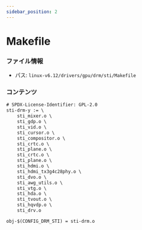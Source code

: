 ```yaml
---
sidebar_position: 2
---
```

# Makefile

### ファイル情報

- パス: `linux-v6.12/drivers/gpu/drm/sti/Makefile`

### コンテンツ

```txt
# SPDX-License-Identifier: GPL-2.0
sti-drm-y := \
	sti_mixer.o \
	sti_gdp.o \
	sti_vid.o \
	sti_cursor.o \
	sti_compositor.o \
	sti_crtc.o \
	sti_plane.o \
	sti_crtc.o \
	sti_plane.o \
	sti_hdmi.o \
	sti_hdmi_tx3g4c28phy.o \
	sti_dvo.o \
	sti_awg_utils.o \
	sti_vtg.o \
	sti_hda.o \
	sti_tvout.o \
	sti_hqvdp.o \
	sti_drv.o

obj-$(CONFIG_DRM_STI) = sti-drm.o

```
